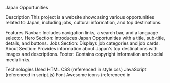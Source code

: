Japan Opportunities

Description
This project is a website showcasing various opportunities related to Japan, including jobs, cultural information, and top destinations.

Features
Navbar: Includes navigation links, a search bar, and a language selector.
Hero Section: Introduces Japan Opportunities with a title, sub-title, details, and buttons.
Jobs Section: Displays job categories and job cards.
About Section: Provides information about Japan's top destinations with images and descriptions.
Footer: Contains copyright information and social media links.

Technologies Used
HTML
CSS (referenced in style.css)
JavaScript (referenced in script.js)
Font Awesome icons (referenced in <script> tag)
Responsive design for mobile and desktop views

Usage
Navigate through different sections using the navbar links.
Use the search bar to search for specific content.
Select a language from the language dropdown to change the language of the content.